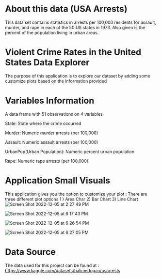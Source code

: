# About this data (USA Arrests)
This data set contains statistics in arrests per 100,000 residents for assault, murder, and rape in each of the 50 US states in 1973. Also given is the percent of the population living in urban areas.

# Violent Crime Rates in the United States Data Explorer
The purpose of this application is to explore our dataset by adding some customize plots based on the information provided 

# Variables Information
A data frame with 51 observations on 4 variables

State: State where the crime occurred

Murder: Numeric murder arrests (per 100,000)

Assault: Numeric assault arrests (per 100,000)

UrbanPop(Urban Population): Numeric percent urban population

Rape: Numeric rape arrests (per 100,000)
 
 # Application Small Visuals 
 This application gives you the option to customize your plot : There are three different plot options 1 ) Area Char 2) Bar Chart 3) Line Chart
![Screen Shot 2022-12-05 at 2 27 49 PM](https://user-images.githubusercontent.com/31453441/205725894-b4ffe188-a413-45b9-b9cb-aece1c4a77fb.png)

![Screen Shot 2022-12-05 at 6 17 43 PM](https://user-images.githubusercontent.com/31453441/205764077-e6139d22-3fb3-43e7-8518-8dd43eb7fe59.png)

![Screen Shot 2022-12-05 at 6 26 54 PM](https://user-images.githubusercontent.com/31453441/205766075-c03b2f9b-07f8-486d-a1fc-d29fcac3b38e.png)

![Screen Shot 2022-12-05 at 6 27 05 PM](https://user-images.githubusercontent.com/31453441/205766106-ccf6b002-6623-4420-83c7-ff05326a0ae6.png)


# Data Source
The data used for this project can be found at : https://www.kaggle.com/datasets/halimedogan/usarrests
